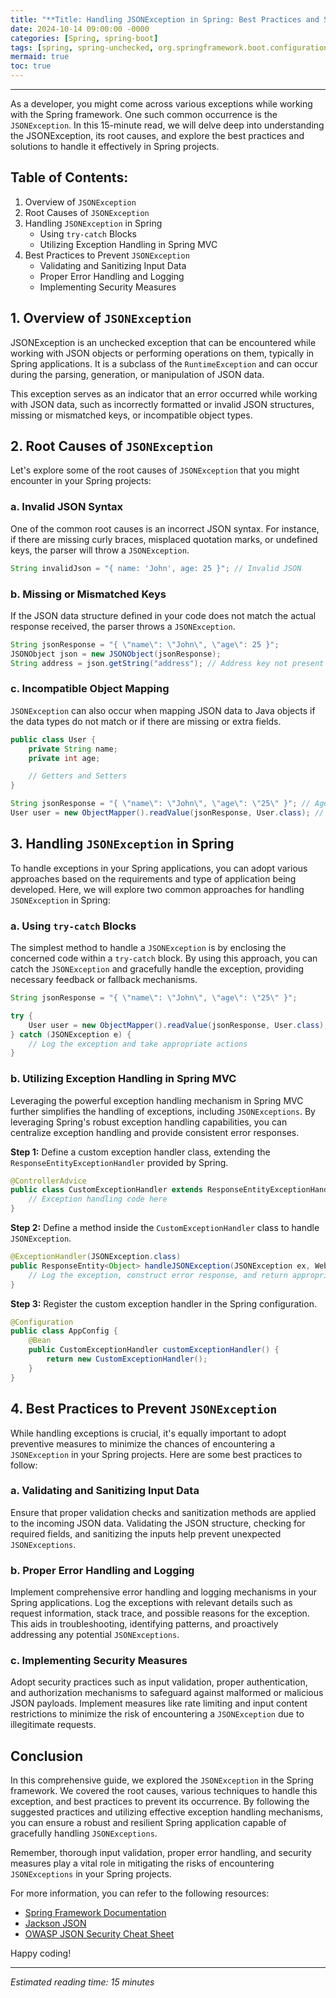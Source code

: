 ```yaml
---
title: "**Title: Handling JSONException in Spring: Best Practices and Solutions**"
date: 2024-10-14 09:00:00 -0000
categories: [Spring, spring-boot]
tags: [spring, spring-unchecked, org.springframework.boot.configurationprocessor.json]
mermaid: true
toc: true
---
```



---

As a developer, you might come across various exceptions while working with the Spring framework. One such common occurrence is the `JSONException`. In this 15-minute read, we will delve deep into understanding the JSONException, its root causes, and explore the best practices and solutions to handle it effectively in Spring projects. 

## Table of Contents:
1. Overview of `JSONException`
2. Root Causes of `JSONException`
3. Handling `JSONException` in Spring
     - Using `try-catch` Blocks
     - Utilizing Exception Handling in Spring MVC
4. Best Practices to Prevent `JSONException`
     - Validating and Sanitizing Input Data
     - Proper Error Handling and Logging
     - Implementing Security Measures

## 1. Overview of `JSONException`
JSONException is an unchecked exception that can be encountered while working with JSON objects or performing operations on them, typically in Spring applications. It is a subclass of the `RuntimeException` and can occur during the parsing, generation, or manipulation of JSON data.

This exception serves as an indicator that an error occurred while working with JSON data, such as incorrectly formatted or invalid JSON structures, missing or mismatched keys, or incompatible object types.

## 2. Root Causes of `JSONException`
Let's explore some of the root causes of `JSONException` that you might encounter in your Spring projects:

### a. Invalid JSON Syntax
One of the common root causes is an incorrect JSON syntax. For instance, if there are missing curly braces, misplaced quotation marks, or undefined keys, the parser will throw a `JSONException`.

```java
String invalidJson = "{ name: 'John', age: 25 }"; // Invalid JSON
```

### b. Missing or Mismatched Keys
If the JSON data structure defined in your code does not match the actual response received, the parser throws a `JSONException`.

```java
String jsonResponse = "{ \"name\": \"John\", \"age\": 25 }";
JSONObject json = new JSONObject(jsonResponse);
String address = json.getString("address"); // Address key not present
```

### c. Incompatible Object Mapping
`JSONException` can also occur when mapping JSON data to Java objects if the data types do not match or if there are missing or extra fields.

```java
public class User {
    private String name;
    private int age;

    // Getters and Setters
}

String jsonResponse = "{ \"name\": \"John\", \"age\": \"25\" }"; // Age should be an integer
User user = new ObjectMapper().readValue(jsonResponse, User.class); // Throws JSONException
```

## 3. Handling `JSONException` in Spring
To handle exceptions in your Spring applications, you can adopt various approaches based on the requirements and type of application being developed. Here, we will explore two common approaches for handling `JSONException` in Spring:

### a. Using `try-catch` Blocks
The simplest method to handle a `JSONException` is by enclosing the concerned code within a `try-catch` block. By using this approach, you can catch the `JSONException` and gracefully handle the exception, providing necessary feedback or fallback mechanisms.

```java
String jsonResponse = "{ \"name\": \"John\", \"age\": \"25\" }";

try {
    User user = new ObjectMapper().readValue(jsonResponse, User.class);
} catch (JSONException e) {
    // Log the exception and take appropriate actions
}
```

### b. Utilizing Exception Handling in Spring MVC
Leveraging the powerful exception handling mechanism in Spring MVC further simplifies the handling of exceptions, including `JSONExceptions`. By leveraging Spring's robust exception handling capabilities, you can centralize exception handling and provide consistent error responses.

**Step 1:** Define a custom exception handler class, extending the `ResponseEntityExceptionHandler` provided by Spring.

```java
@ControllerAdvice
public class CustomExceptionHandler extends ResponseEntityExceptionHandler {
    // Exception handling code here
}
```

**Step 2:** Define a method inside the `CustomExceptionHandler` class to handle `JSONException`.

```java
@ExceptionHandler(JSONException.class)
public ResponseEntity<Object> handleJSONException(JSONException ex, WebRequest request) {
    // Log the exception, construct error response, and return appropriate HTTP status code
}
```

**Step 3:** Register the custom exception handler in the Spring configuration.

```java
@Configuration
public class AppConfig {
    @Bean
    public CustomExceptionHandler customExceptionHandler() {
        return new CustomExceptionHandler();
    }
}
```

## 4. Best Practices to Prevent `JSONException`
While handling exceptions is crucial, it's equally important to adopt preventive measures to minimize the chances of encountering a `JSONException` in your Spring projects. Here are some best practices to follow:

### a. Validating and Sanitizing Input Data
Ensure that proper validation checks and sanitization methods are applied to the incoming JSON data. Validating the JSON structure, checking for required fields, and sanitizing the inputs help prevent unexpected `JSONExceptions`.

### b. Proper Error Handling and Logging
Implement comprehensive error handling and logging mechanisms in your Spring applications. Log the exceptions with relevant details such as request information, stack trace, and possible reasons for the exception. This aids in troubleshooting, identifying patterns, and proactively addressing any potential `JSONExceptions`.

### c. Implementing Security Measures
Adopt security practices such as input validation, proper authentication, and authorization mechanisms to safeguard against malformed or malicious JSON payloads. Implement measures like rate limiting and input content restrictions to minimize the risk of encountering a `JSONException` due to illegitimate requests.

## Conclusion
In this comprehensive guide, we explored the `JSONException` in the Spring framework. We covered the root causes, various techniques to handle this exception, and best practices to prevent its occurrence. By following the suggested practices and utilizing effective exception handling mechanisms, you can ensure a robust and resilient Spring application capable of gracefully handling `JSONExceptions`.

Remember, thorough input validation, proper error handling, and security measures play a vital role in mitigating the risks of encountering `JSONExceptions` in your Spring projects.

For more information, you can refer to the following resources:

- [Spring Framework Documentation](https://docs.spring.io/spring-framework/docs/current/reference/html/)
- [Jackson JSON](https://github.com/FasterXML/jackson)
- [OWASP JSON Security Cheat Sheet](https://cheatsheetseries.owasp.org/cheatsheets/JSON_Security_Cheat_Sheet.html)

Happy coding!

---
*Estimated reading time: 15 minutes*